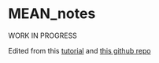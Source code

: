 # MEAN_notes

WORK IN PROGRESS

Edited from this [tutorial](https://navakos.slab.com/public/building-a-mean-application-c9369d11?utm_source=mybridge&utm_medium=blog&utm_campaign=read_more#importing-the-router-activated-route-form-group-form-builder-validators-and-the-service) and [this github repo](https://github.com/joeberthelot/MEAN-Boilerplate)